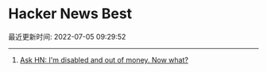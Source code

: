 # Hacker News Best

最近更新时间: 2022-07-05 09:29:52

--- 
1. [Ask HN: I'm disabled and out of money. Now what?](https://news.ycombinator.com/item?id=31979104) 
